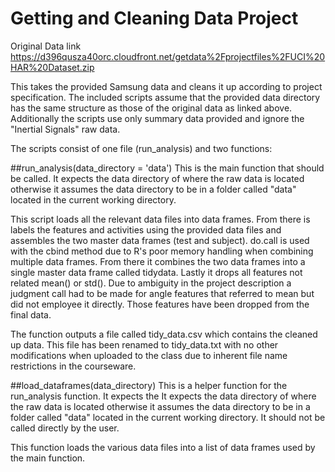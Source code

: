 Getting and Cleaning Data Project
=================================
Original Data link <https://d396qusza40orc.cloudfront.net/getdata%2Fprojectfiles%2FUCI%20HAR%20Dataset.zip>

This takes the provided Samsung data and cleans it up according to project specification.
The included scripts assume that the provided data directory has the same structure as those of the original data as linked above. Additionally the scripts use only summary data provided and ignore the "Inertial Signals" raw data.

The scripts consist of one file (run_analysis) and two functions:

##run_analysis(data_directory = 'data')
This is the main function that should be called. It expects the data directory of where the raw data is located otherwise it assumes the data directory to be in a folder called "data" located in the current working directory.

This script loads all the relevant data files into data frames. From there is labels the features and activities using the provided data files and assembles the two master data frames (test and subject). do.call is used with the cbind method due to R's poor memory handling when combining multiple data frames. From there it combines the two data frames into a single master data frame called tidydata. Lastly it drops all features not related mean() or std(). Due to ambiguity in the project description a judgment call had to be made for angle features that referred to mean but did not employee it directly. Those features have been dropped from the final data.

The function outputs a file called tidy_data.csv which contains the cleaned up data. This file has been renamed to tidy_data.txt with no other modifications when uploaded to the class due to inherent file name restrictions in the courseware.



##load_dataframes(data_directory)
This is a helper function for the run_analysis function. It expects the It expects the data directory of where the raw data is located otherwise it assumes the data directory to be in a folder called "data" located in the current working directory. It should not be called directly by the user.

This function loads the various data files into a list of data frames used by the main function.
